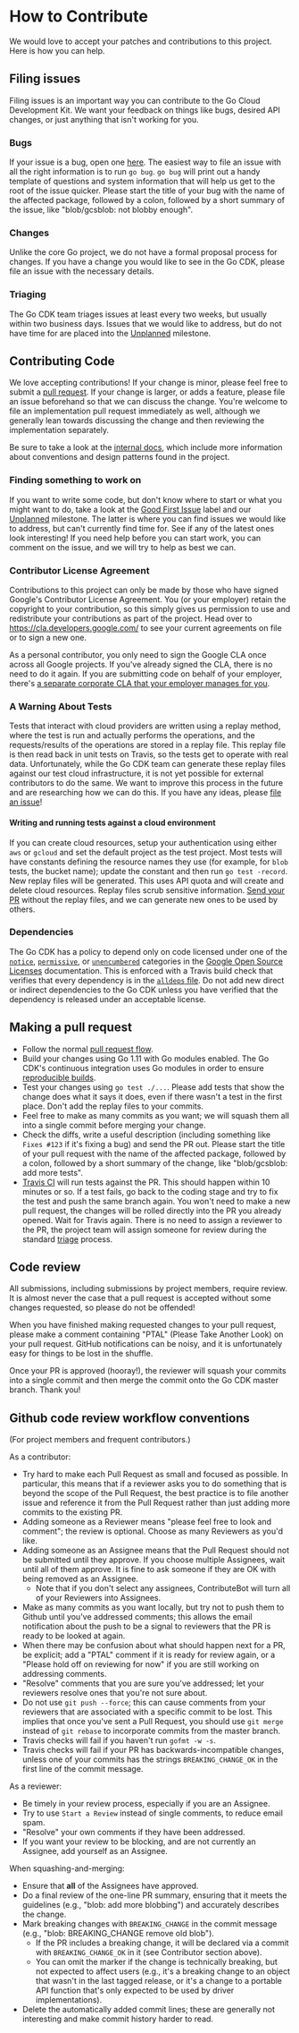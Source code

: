 # How to Contribute

We would love to accept your patches and contributions to this project. Here is
how you can help.

## Filing issues

Filing issues is an important way you can contribute to the Go Cloud Development
Kit. We want your feedback on things like bugs, desired API changes, or just
anything that isn't working for you.

### Bugs

If your issue is a bug, open one
[here](https://github.com/google/go-cloud/issues/new). The easiest way to file
an issue with all the right information is to run `go bug`. `go bug` will print
out a handy template of questions and system information that will help us get
to the root of the issue quicker. Please start the title of your bug with the
name of the affected package, followed by a colon, followed by a short summary
of the issue, like "blob/gcsblob: not blobby enough".

### Changes

Unlike the core Go project, we do not have a formal proposal process for
changes. If you have a change you would like to see in the Go CDK, please file
an issue with the necessary details.

### Triaging

The Go CDK team triages issues at least every two weeks, but usually within two
business days. Issues that we would like to address, but do not have time for
are placed into the [Unplanned][] milestone.

[Unplanned]: https://github.com/google/go-cloud/milestone/2

## Contributing Code

We love accepting contributions! If your change is minor, please feel free
to submit a [pull request](https://help.github.com/articles/about-pull-requests/).
If your change is larger, or adds a feature, please file an issue beforehand so
that we can discuss the change. You're welcome to file an implementation pull
request immediately as well, although we generally lean towards discussing the
change and then reviewing the implementation separately.

Be sure to take a look at the [internal docs][], which include more information
about conventions and design patterns found in the project.

[internal docs]: internal/docs/README.md

### Finding something to work on

If you want to write some code, but don't know where to start or what you might
want to do, take a look at the [Good First Issue] label and our [Unplanned][]
milestone. The latter is where you can find issues we would like to address, but
can't currently find time for. See if any of the latest ones look interesting!
If you need help before you can start work, you can comment on the issue, and we
will try to help as best we can.

[Good First Issue]: https://github.com/google/go-cloud/labels/good%20first%20issue

### Contributor License Agreement

Contributions to this project can only be made by those who have signed Google's
Contributor License Agreement. You (or your employer) retain the copyright to
your contribution, so this simply gives us permission to use and redistribute your
contributions as part of the project. Head over to
<https://cla.developers.google.com/> to see your current agreements on file or
to sign a new one.

As a personal contributor, you only need to sign the Google CLA once across all
Google projects. If you've already signed the CLA, there is no need to do it
again. If you are submitting code on behalf of your employer, there's
[a separate corporate CLA that your employer manages for you](https://opensource.google.com/docs/cla/#external-contributors).

### A Warning About Tests

Tests that interact with cloud providers are written using a replay method,
where the test is run and actually performs the operations, and the
requests/results of the operations are stored in a replay file. This replay file
is then read back in unit tests on Travis, so the tests get to operate with real
data. Unfortunately, while the Go CDK team can generate these replay files
against our test cloud infrastructure, it is not yet possible for external
contributors to do the same. We want to improve this process in the future and
are researching how we can do this. If you have any ideas, please 
[file an issue](https://github.com/google/go-cloud/issues/new)!

#### Writing and running tests against a cloud environment

If you can create cloud resources, setup your authentication using either `aws`
or `gcloud` and set the default project as the test project. Most tests will
have constants defining the resource names they use (for example, for `blob`
tests, the bucket name); update the constant and then run `go test -record`. New
replay files will be generated. This uses API quota and will create and delete
cloud resources. Replay files scrub sensitive information.
[Send your PR](#making-a-pull-request) without the replay files, and we can
generate new ones to be used by others.

### Dependencies

The Go CDK has a policy to depend only on code licensed under one of the
[`notice`][notice licenses], [`permissive`][permissive licenses], or
[`unencumbered`][unencumbered licenses] categories in the
[Google Open Source Licenses][] documentation. This is enforced with a
Travis build check that verifies that every dependency is in the
[`alldeps` file][]. Do not add new direct or indirect dependencies to the Go CDK
unless you have verified that the dependency is released under an acceptable
license.

[`alldeps` file]: https://github.com/google/go-cloud/blob/master/internal/testing/alldeps
[notice licenses]: https://opensource.google.com/docs/thirdparty/licenses/#notice
[permissive licenses]: https://opensource.google.com/docs/thirdparty/licenses/#permissive
[unencumbered licenses]: https://opensource.google.com/docs/thirdparty/licenses/#unencumbered
[Google Open Source Licenses]: https://opensource.google.com/docs/thirdparty/licenses/

## Making a pull request

*   Follow the normal
    [pull request flow](https://help.github.com/articles/creating-a-pull-request/).
*   Build your changes using Go 1.11 with Go modules enabled. The Go CDK's
    continuous integration uses Go modules in order to ensure
    [reproducible builds](https://research.swtch.com/vgo-repro).
*   Test your changes using `go test ./...`. Please add tests that show the
    change does what it says it does, even if there wasn't a test in the first
    place. Don't add the replay files to your commits.
*   Feel free to make as many commits as you want; we will squash them all into
    a single commit before merging your change.
*   Check the diffs, write a useful description (including something like
    `Fixes #123` if it's fixing a bug) and send the PR out. Please start the
    title of your pull request with the name of the affected package, followed
    by a colon, followed by a short summary of the change, like "blob/gcsblob:
    add more tests".
*   [Travis CI](http://travis-ci.com) will run tests against the PR. This should
    happen within 10 minutes or so. If a test fails, go back to the coding stage
    and try to fix the test and push the same branch again. You won't need to
    make a new pull request, the changes will be rolled directly into the PR you
    already opened. Wait for Travis again. There is no need to assign a reviewer
    to the PR, the project team will assign someone for review during the
    standard [triage](#triaging) process.

## Code review

All submissions, including submissions by project members, require review. It is
almost never the case that a pull request is accepted without some changes
requested, so please do not be offended!

When you have finished making requested changes to your pull request, please
make a comment containing "PTAL" (Please Take Another Look) on your pull
request. GitHub notifications can be noisy, and it is unfortunately easy for
things to be lost in the shuffle.

Once your PR is approved (hooray!), the reviewer will squash your commits into a
single commit and then merge the commit onto the Go CDK master branch. Thank
you!

## Github code review workflow conventions

(For project members and frequent contributors.)

As a contributor:

-   Try hard to make each Pull Request as small and focused as possible. In
    particular, this means that if a reviewer asks you to do something that is
    beyond the scope of the Pull Request, the best practice is to file another
    issue and reference it from the Pull Request rather than just adding more
    commits to the existing PR.
-   Adding someone as a Reviewer means "please feel free to look and comment";
    the review is optional. Choose as many Reviewers as you'd like.
-   Adding someone as an Assignee means that the Pull Request should not be
    submitted until they approve. If you choose multiple Assignees, wait until
    all of them approve. It is fine to ask someone if they are OK with being
    removed as an Assignee.
    -   Note that if you don't select any assignees, ContributeBot will turn all
        of your Reviewers into Assignees.
-   Make as many commits as you want locally, but try not to push them to Github
    until you've addressed comments; this allows the email notification about
    the push to be a signal to reviewers that the PR is ready to be looked at
    again.
-   When there may be confusion about what should happen next for a PR, be
    explicit; add a "PTAL" comment if it is ready for review again, or a "Please
    hold off on reviewing for now" if you are still working on addressing
    comments.
-   "Resolve" comments that you are sure you've addressed; let your reviewers
    resolve ones that you're not sure about.
-   Do not use `git push --force`; this can cause comments from your reviewers
    that are associated with a specific commit to be lost. This implies that
    once you've sent a Pull Request, you should use `git merge` instead of `git
    rebase` to incorporate commits from the master branch.
-   Travis checks will fail if you haven't run `gofmt -w -s`.
-   Travis checks will fail if your PR has backwards-incompatible changes,
    unless one of your commits has the strings `BREAKING_CHANGE_OK` in the first
    line of the commit message.

As a reviewer:

-   Be timely in your review process, especially if you are an Assignee.
-   Try to use `Start a Review` instead of single comments, to reduce email
    spam.
-   "Resolve" your own comments if they have been addressed.
-   If you want your review to be blocking, and are not currently an Assignee,
    add yourself as an Assignee.

When squashing-and-merging:

-   Ensure that **all** of the Assignees have approved.
-   Do a final review of the one-line PR summary, ensuring that it meets the
    guidelines (e.g., "blob: add more blobbing") and accurately describes the
    change.
-   Mark breaking changes with `BREAKING_CHANGE` in the commit message (e.g.,
    "blob: BREAKING_CHANGE remove old blob").
    -   If the PR includes a breaking change, it will be declared via a commit
        with `BREAKING_CHANGE_OK` in it (see Contributor section above).
    -   You can omit the marker if the change is technically breaking, but not
        expected to affect users (e.g., it's a breaking change to an object that
        wasn't in the last tagged release, or it's a change to a portable API
        function that's only expected to be used by driver implementations).
-   Delete the automatically added commit lines; these are generally not
    interesting and make commit history harder to read.
